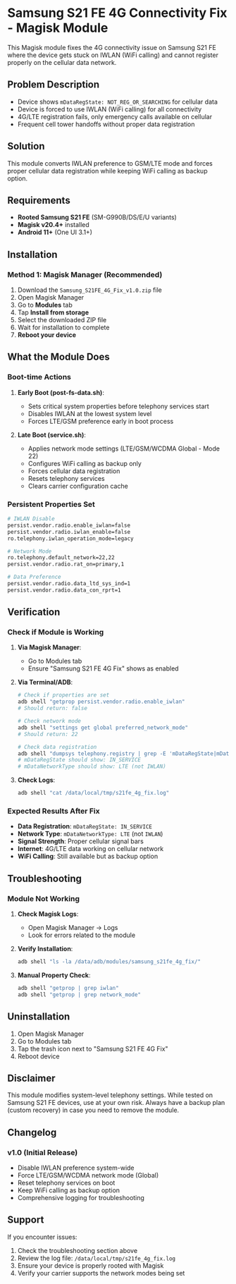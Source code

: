 # Samsung S21 FE 4G Connectivity Fix - Magisk Module

This Magisk module fixes the 4G connectivity issue on Samsung S21 FE where the device gets stuck on IWLAN (WiFi calling) and cannot register properly on the cellular data network.

## Problem Description
- Device shows `mDataRegState: NOT_REG_OR_SEARCHING` for cellular data
- Device is forced to use IWLAN (WiFi calling) for all connectivity
- 4G/LTE registration fails, only emergency calls available on cellular
- Frequent cell tower handoffs without proper data registration

## Solution
This module converts IWLAN preference to GSM/LTE mode and forces proper cellular data registration while keeping WiFi calling as backup option.

## Requirements
- **Rooted Samsung S21 FE** (SM-G990B/DS/E/U variants)
- **Magisk v20.4+** installed
- **Android 11+** (One UI 3.1+)

## Installation

### Method 1: Magisk Manager (Recommended)
1. Download the `Samsung_S21FE_4G_Fix_v1.0.zip` file
2. Open Magisk Manager
3. Go to **Modules** tab
4. Tap **Install from storage**
5. Select the downloaded ZIP file
6. Wait for installation to complete
7. **Reboot your device**

## What the Module Does

### Boot-time Actions
1. **Early Boot (post-fs-data.sh)**:
   - Sets critical system properties before telephony services start
   - Disables IWLAN at the lowest system level
   - Forces LTE/GSM preference early in boot process

2. **Late Boot (service.sh)**:
   - Applies network mode settings (LTE/GSM/WCDMA Global - Mode 22)
   - Configures WiFi calling as backup only
   - Forces cellular data registration
   - Resets telephony services
   - Clears carrier configuration cache

### Persistent Properties Set
```bash
# IWLAN Disable
persist.vendor.radio.enable_iwlan=false
persist.vendor.radio.iwlan_enable=false
ro.telephony.iwlan_operation_mode=legacy

# Network Mode
ro.telephony.default_network=22,22
persist.vendor.radio.rat_on=primary,1

# Data Preference
persist.vendor.radio.data_ltd_sys_ind=1
persist.vendor.radio.data_con_rprt=1
```

## Verification

### Check if Module is Working
1. **Via Magisk Manager**:
   - Go to Modules tab
   - Ensure "Samsung S21 FE 4G Fix" shows as enabled

2. **Via Terminal/ADB**:
   ```bash
   # Check if properties are set
   adb shell "getprop persist.vendor.radio.enable_iwlan"
   # Should return: false
   
   # Check network mode
   adb shell "settings get global preferred_network_mode"
   # Should return: 22
   
   # Check data registration
   adb shell "dumpsys telephony.registry | grep -E 'mDataRegState|mDataNetworkType'"
   # mDataRegState should show: IN_SERVICE
   # mDataNetworkType should show: LTE (not IWLAN)
   ```

3. **Check Logs**:
   ```bash
   adb shell "cat /data/local/tmp/s21fe_4g_fix.log"
   ```

### Expected Results After Fix
- **Data Registration**: `mDataRegState: IN_SERVICE`
- **Network Type**: `mDataNetworkType: LTE` (not `IWLAN`)
- **Signal Strength**: Proper cellular signal bars
- **Internet**: 4G/LTE data working on cellular network
- **WiFi Calling**: Still available but as backup option

## Troubleshooting

### Module Not Working
1. **Check Magisk Logs**:
   - Open Magisk Manager → Logs
   - Look for errors related to the module

2. **Verify Installation**:
   ```bash
   adb shell "ls -la /data/adb/modules/samsung_s21fe_4g_fix/"
   ```

3. **Manual Property Check**:
   ```bash
   adb shell "getprop | grep iwlan"
   adb shell "getprop | grep network_mode"
   ```

## Uninstallation
1. Open Magisk Manager
2. Go to Modules tab
3. Tap the trash icon next to "Samsung S21 FE 4G Fix"
4. Reboot device

## Disclaimer
This module modifies system-level telephony settings. While tested on Samsung S21 FE devices, use at your own risk. Always have a backup plan (custom recovery) in case you need to remove the module.

## Changelog

### v1.0 (Initial Release)
- Disable IWLAN preference system-wide
- Force LTE/GSM/WCDMA network mode (Global)
- Reset telephony services on boot
- Keep WiFi calling as backup option
- Comprehensive logging for troubleshooting

## Support
If you encounter issues:
1. Check the troubleshooting section above
2. Review the log file: `/data/local/tmp/s21fe_4g_fix.log`
3. Ensure your device is properly rooted with Magisk
4. Verify your carrier supports the network modes being set